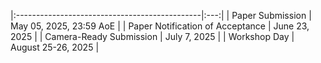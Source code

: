


|:----------------------------------------------|:---:|
| Paper Submission                              | May 05, 2025, 23:59 AoE	|
| Paper Notification of Acceptance              | June 23, 2025       	|
| Camera-Ready Submission                       | July 7, 2025		|
| Workshop Day                                  | August 25-26, 2025    	|
